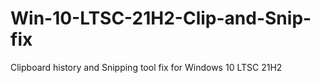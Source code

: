 # Win-10-LTSC-21H2-Clip-and-Snip-fix
Clipboard history and Snipping tool fix for Windows 10 LTSC 21H2
